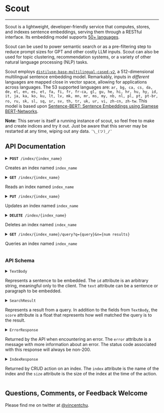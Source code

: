 # Scout

---

Scout is a lightweight, developer-friendly service that computes, stores, and indexes sentence embeddings, serving them through a RESTful interface. Its embedding model supports [50+ languages](https://www.sbert.net/docs/pretrained_models.html#multi-lingual-models).

Scout can be used to power semantic search or as a pre-filtering step to reduce prompt sizes for GPT and other costly LLM inputs. Scout can also be used for topic clustering, recommendation systems, or a variety of other natural language processing (NLP) tasks.

Scout employs [`distiluse-base-multilingual-cased-v2`](https://huggingface.co/sentence-transformers/distiluse-base-multilingual-cased-v2), a 512-dimensional multilingual sentence embedding model. Remarkably, inputs in _different_ languages are mapped close in vector space, allowing for applications across languages. The 53 supported languages are: `ar, bg, ca, cs, da, de, el, en, es, et, fa, fi, fr, fr-ca, gl, gu, he, hi, hr, hu, hy, id, it, ja, ka, ko, ku, lt, lv, mk, mn, mr, ms, my, nb, nl, pl, pt, pt-br, ro, ru, sk, sl, sq, sr, sv, th, tr, uk, ur, vi, zh-cn, zh-tw`. This model is based upon [Sentence-BERT: Sentence Embeddings using Siamese BERT-Networks](https://arxiv.org/abs/1908.10084).

<b>Note:</b> This server is itself a running instance of scout, so feel free to make and create indices and try it out. Just be aware that this server may be restarted at any time, wiping out any data. `¯\_(ツ)_/¯`

## API Documentation

<details>
    <summary>
        <code><b>POST</b> /index/{index_name}</code>
        <p>Creates an index named <code>index_name</code></p>
    </summary>

### Parameters

| Name         | Description                                                                                                          |
| ------------ | -------------------------------------------------------------------------------------------------------------------- |
| `index_name` | Name of the index to create                                                                                          |
| body         | Optional `POST` body containing an array of `TextBody` objects to index. If missing, an empty index will be created. |

### Responses

| HTTP Code | Response                |
| --------- | ----------------------- |
| `200`     | Returns `IndexResponse` |

### Example

```bash
curl -d '[{"id": "hamlet", "text": "To be, or not to be: that is the question."}, {"id": "julius_caesar", "text": "Friends, Romans, countrymen, lend me your ears."}]' https://goscout.online/index/shakespeare
```

</details>

<details>
    <summary>
        <code><b>GET</b> /index/{index_name}</code>
        <p>Reads an index named <code>index_name</code></p>
    </summary>

### Parameters

| Name         | Description               |
| ------------ | ------------------------- |
| `index_name` | Name of the index to read |

### Responses

| HTTP Code | Response                |
| --------- | ----------------------- |
| `200`     | Returns `IndexResponse` |

### Example

```bash
curl https://goscout.online/index/shakespeare
```

</details>

<details>
    <summary>
        <code><b>PUT</b> /index/{index_name}</code>
        <p>Updates an index named <code>index_name</code></p>
    </summary>

### Parameters

| Name         | Description                                                                                                              |
| ------------ | ------------------------------------------------------------------------------------------------------------------------ |
| `index_name` | Name of the index to read                                                                                                |
| body         | Required `PUT` body containing an array of `TextBody` objects to index. These text bodies will be appended to the index. |

### Responses

| HTTP Code | Response                |
| --------- | ----------------------- |
| `200`     | Returns `IndexResponse` |

### Example

```bash
curl -X PUT -d '[{"id": "henry_v", "text": "Once more unto the breach, dear friends, once more."}]' https://goscout.online/index/shakespeare
```

</details>

<details>
    <summary>
        <code><b>DELETE</b> /index/{index_name}</code>
        <p>Deletes an index named <code>index_name</code></p>
    </summary>

### Parameters

None

### Responses

| HTTP Code | Response                |
| --------- | ----------------------- |
| `200`     | Returns `IndexResponse` |

### Example

```bash
curl -X DELETE https://goscout.online/index/shakespeare
```

</details>

<details>
    <summary>
        <code><b>GET</b> /index/{index_name}/query?q={query}&n={num results}</code>
        <p>Queries an index named <code>index_name</code></p>
    </summary>

### Parameters

| Name         | Description                                                    |
| ------------ | -------------------------------------------------------------- |
| `index_name` | Name of the index to read                                      |
| `q`          | Required query parameter of text to query against `index_name` |
| `n`          | Optional query param to set number of results (default: 3)     |

### Responses

| HTTP Code | Response                           |
| --------- | ---------------------------------- |
| `200`     | Returns an array of `SearchResult` |

### Example

```bash
curl https://goscout.online/index/shakespeare/query?q=romans&n=2
```

</details>
    
### API Schema

<details>
    <summary>
        <code>TextBody</code>
        <p>Represents a sentence to be embedded. The <code>id</code> attribute is an arbitrary string, meaningful only to the client. The <code>text</code> attribute can be a sentence or paragraph to be embedded.</p>
    </summary>

##### Example

```json
{
  "id": "hamlet",
  "text": "To be, or not to be: that is the question."
}
```

</details>

<details>
    <summary>
        <code>SearchResult</code>
        <p>Represents a result from a query. In addition to the fields from <code>TextBody</code>, the <code>score</code> attribute is a float that represents how well matched the query is to the result.</p>
    </summary>

##### Example

```json
{
  "id": "hamlet",
  "text": "To be, or not to be: that is the question."
  "score": 0.87
}
```

</details>

<details>
    <summary>
        <code>ErrorResponse</code>
        <p>Returned by the API when encountering an error. The <code>error</code> attribute is a message with more information about an error. The status code associated with this response will always be non-200.</p>
    </summary>

##### Example

```json
{
  "ok": false,
  "error": "An error has occurred"
}
```

</details>

<details>
    <summary>
        <code>IndexResponse</code>
        <p>Returned by CRUD action on an index. The <code>index</code> attribute is the name of the index and the <code>size</code> attribute is the size of the index at the time of the action.</p>
    </summary>

##### Example

```json
{
  "index": "shakespeare",
  "size": 1431
}
```

</details>

## Questions, Comments, or Feedback Welcome

Please find me on twitter at [@vincentchu](https://twitter.com/vincentchu).
